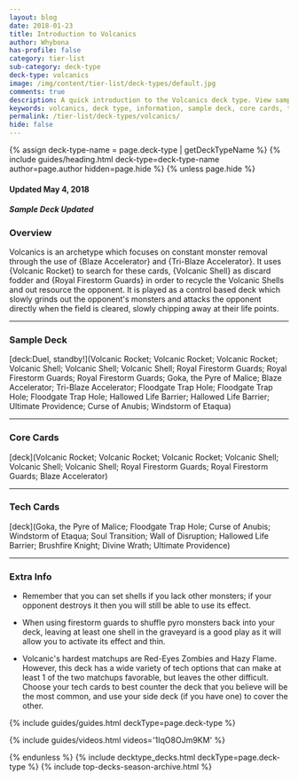 ```yaml
---
layout: blog
date: 2018-01-23
title: Introduction to Volcanics
author: Whybona
has-profile: false
category: tier-list
sub-category: deck-type
deck-type: volcanics
image: /img/content/tier-list/deck-types/default.jpg
comments: true
description: A quick introduction to the Volcanics deck type. View sample deck, core cards, tech cards, quick tips, guides, videos and other information.
keywords: volcanics, deck type, information, sample deck, core cards, tech cards, quick tips, guides, videos
permalink: /tier-list/deck-types/volcanics/
hide: false
---
```


{% assign deck-type-name = page.deck-type | getDeckTypeName %}
{% include guides/heading.html deck-type=deck-type-name author=page.author hidden=page.hide %}
{% unless page.hide %}

#### Updated May 4, 2018 
##### Sample Deck Updated

### Overview
Volcanics is an archetype which focuses on constant monster removal through the use of {Blaze Accelerator} and {Tri-Blaze Accelerator}. It uses {Volcanic Rocket} to search for these cards, {Volcanic Shell} as discard fodder and {Royal Firestorm Guards} in order to recycle the Volcanic Shells and out resource the opponent. It is played as a control based deck which slowly grinds out the opponent's monsters and attacks the opponent directly when the field is cleared, slowly chipping away at their life points.

---

### Sample Deck

[deck:Duel, standby!](Volcanic Rocket; Volcanic Rocket; Volcanic Rocket; Volcanic Shell; Volcanic Shell; Volcanic Shell; Royal Firestorm Guards; Royal Firestorm Guards; Royal Firestorm Guards; Goka, the Pyre of Malice; Blaze Accelerator; Tri-Blaze Accelerator; Floodgate Trap Hole; Floodgate Trap Hole; Floodgate Trap Hole; Hallowed Life Barrier; Hallowed Life Barrier; Ultimate Providence; Curse of Anubis; Windstorm of Etaqua)

---     

### Core Cards

[deck](Volcanic Rocket; Volcanic Rocket; Volcanic Rocket; Volcanic Shell; Volcanic Shell; Volcanic Shell; Royal Firestorm Guards; Royal Firestorm Guards; Blaze Accelerator)

---     

### Tech Cards

[deck](Goka, the Pyre of Malice; Floodgate Trap Hole; Curse of Anubis; Windstorm of Etaqua; Soul Transition; Wall of Disruption; Hallowed Life Barrier; Brushfire Knight; Divine Wrath; Ultimate Providence)

---

### Extra Info

- Remember that you can set shells if you lack other monsters; if your opponent destroys it then you will still be able to use its effect.

- When using firestorm guards to shuffle pyro monsters back into your deck, leaving at least one shell in the graveyard is a good play as it will allow you to activate its effect and thin.

- Volcanic's hardest matchups are Red-Eyes Zombies and Hazy Flame. However, this deck has a wide variety of tech options that can make at least 1 of the two matchups favorable, but leaves the other difficult. Choose your tech cards to best counter the deck that you believe will be the most common, and use your side deck (if you have one) to cover the other.

{% include guides/guides.html deckType=page.deck-type %}

{% include guides/videos.html videos='1IqO8OJm9KM' %}

{% endunless %}
{% include decktype_decks.html deckType=page.deck-type %}
{% include top-decks-season-archive.html %}